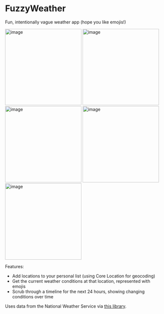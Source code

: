 # FuzzyWeather
Fun, intentionally vague weather app (hope you like emojis!)

<img width="250" alt="image" src="https://github.com/jackwherry/FuzzyWeather/assets/17338790/fdb02d8b-7b05-4c0b-a099-f604dc47c609">
<img width="250" alt="image" src="https://github.com/jackwherry/FuzzyWeather/assets/17338790/43bcaa81-6675-4fbf-a7d6-db34b786c4ea">
<img width="250" alt="image" src="https://github.com/jackwherry/FuzzyWeather/assets/17338790/9a14824c-bdfa-4464-b0d3-8f826b726db7">
<img width="250" alt="image" src="https://github.com/jackwherry/FuzzyWeather/assets/17338790/e4091c3b-ae04-4010-bff5-93f627e36744">
<img width="250" alt="image" src="https://github.com/jackwherry/FuzzyWeather/assets/17338790/2c20b869-f363-46a4-b85d-f6d4619ffbbc">

Features:
* Add locations to your personal list (using Core Location for geocoding)
* Get the current weather conditions at that location, represented with emojis
* Scrub through a timeline for the next 24 hours, showing changing conditions over time

Uses data from the National Weather Service via [this library](https://github.com/WeatherProvider/NationalWeatherService-Swift).

